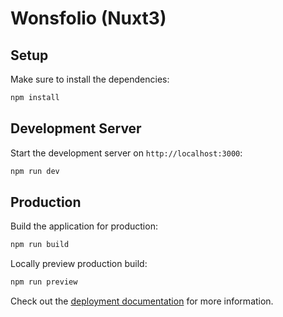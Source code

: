 # Wonsfolio (Nuxt3)

## Setup

Make sure to install the dependencies:

```sh
npm install
```

## Development Server

Start the development server on `http://localhost:3000`:

```sh
npm run dev
```

## Production

Build the application for production:

```sh
npm run build
```

Locally preview production build:

```sh
npm run preview
```

Check out the [deployment documentation](https://nuxt.com/docs/getting-started/deployment) for more information.
